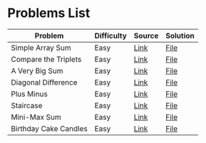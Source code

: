 # Problems List
| **Problem** | **Difficulty** | **Source** | **Solution** |
| ----------- | -------------- | ---------- | ------------ |
| Simple Array Sum | Easy | [Link](https://www.hackerrank.com/challenges/simple-array-sum/) | [File](Easy/SimpleArraySum.md) |
| Compare the Triplets | Easy | [Link](https://www.hackerrank.com/challenges/compare-the-triplets/) | [File](Easy/CompareTheTriplets.md) |
| A Very Big Sum | Easy | [Link](https://www.hackerrank.com/challenges/a-very-big-sum/) | [File](Easy/AVeryBigSum.md) |
| Diagonal Difference | Easy | [Link](https://www.hackerrank.com/challenges/diagonal-difference/) | [File](Easy/DiagonalDifference.md) |
| Plus Minus | Easy | [Link](https://www.hackerrank.com/challenges/plus-minus/) | [File](Easy/PlusMinus.md) |
| Staircase | Easy | [Link](https://www.hackerrank.com/challenges/staircase/) | [File](Easy/Staircase.md) |
| Mini-Max Sum | Easy | [Link](https://www.hackerrank.com/challenges/mini-max-sum/) | [File](Easy/MiniMaxSum.md) |
| Birthday Cake Candles | Easy | [Link](https://www.hackerrank.com/challenges/birthday-cake-candles/) | [File](Easy/BirthdayCakeCandles.md) |
